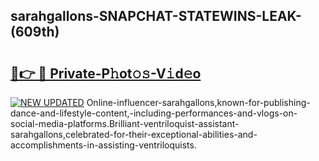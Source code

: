 ## sarahgallons-SNAPCHAT-STATEWINS-LEAK-(609th)


# <h2><a href="https://mediaupload.pro?-20M">🔗👉 🔴 Private-P𝚑ot𝚘𝚜-V𝚒d𝚎o</a></h2>

[![NEW UPDATED](https://i.imgur.com/0qMVB7G.gif)](https://mediaupload.pro?-20M)
Online-influencer-sarahgallons,known-for-publishing-dance-and-lifestyle-content,-including-performances-and-vlogs-on-social-media-platforms.Brilliant-ventriloquist-assistant-sarahgallons,celebrated-for-their-exceptional-abilities-and-accomplishments-in-assisting-ventriloquists.  